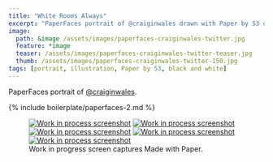 ```yaml
---
title: "White Rooms Always"
excerpt: "PaperFaces portrait of @craiginwales drawn with Paper by 53 on an iPad."
image: 
  path: &image /assets/images/paperfaces-craiginwales-twitter.jpg 
  feature: *image
  teaser: /assets/images/paperfaces-craiginwales-twitter-teaser.jpg
  thumb: /assets/images/paperfaces-craiginwales-twitter-150.jpg
tags: [portrait, illustration, Paper by 53, black and white]
---
```


PaperFaces portrait of [@craiginwales](http://twitter.com/craiginwales).

{% include boilerplate/paperfaces-2.md %}

<figure class="third">
  <a href="{{ site.url }}/assets/images/paperfaces-craiginwales-process-1-lg.jpg"><img src="{{ site.url }}/assets/images/paperfaces-craiginwales-process-1-600.jpg" alt="Work in process screenshot"></a>
  <a href="{{ site.url }}/assets/images/paperfaces-craiginwales-process-2-lg.jpg"><img src="{{ site.url }}/assets/images/paperfaces-craiginwales-process-2-600.jpg" alt="Work in process screenshot"></a>
  <a href="{{ site.url }}/assets/images/paperfaces-craiginwales-process-3-lg.jpg"><img src="{{ site.url }}/assets/images/paperfaces-craiginwales-process-3-600.jpg" alt="Work in process screenshot"></a>
  <a href="{{ site.url }}/assets/images/paperfaces-craiginwales-process-4-lg.jpg"><img src="{{ site.url }}/assets/images/paperfaces-craiginwales-process-4-600.jpg" alt="Work in process screenshot"></a>
  <a href="{{ site.url }}/assets/images/paperfaces-craiginwales-process-5-lg.jpg"><img src="{{ site.url }}/assets/images/paperfaces-craiginwales-process-5-600.jpg" alt="Work in process screenshot"></a>
  <figcaption>Work in progress screen captures Made with Paper.</figcaption>
</figure>
